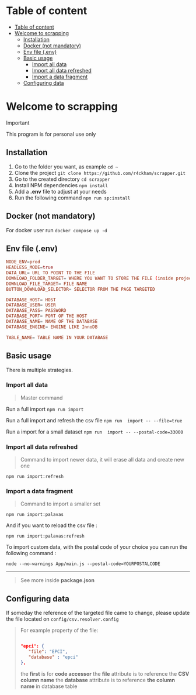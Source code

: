# Table of content
- [Table of content](#table-of-content)
- [Welcome to scrapping](#welcome-to-scrapping)
  - [Installation](#installation)
  - [Docker (not mandatory)](#docker-not-mandatory)
  - [Env file (.env)](#env-file-env)
  - [Basic usage](#basic-usage)
    - [Import all data](#import-all-data)
    - [Import all data refreshed](#import-all-data-refreshed)
    - [Import a data fragment](#import-a-data-fragment)
  - [Configuring data](#configuring-data)

# Welcome to scrapping

> [!IMPORTANT]
> This program is for personal use only

## Installation

1. Go to the folder you want, as example ```cd ~```
2. Clone the project ```git clone https://github.com/r4ckham/scrapper.git```
3. Go to the created directory ```cd scrapper```
4. Install NPM dependencies ```npm install```
5. Add a **.env** file to adjust at your needs
6. Run the following command ```npm run sp:install```

## Docker (not mandatory)

For docker user run ```docker compose up -d```

## Env file (.env)

```conf
NODE_ENV=prod
HEADLESS_MODE=true
DATA_URL= URL TO POINT TO THE FILE
DOWNLOAD_FOLDER_TARGET= WHERE YOU WANT TO STORE THE FILE (inside project)
DOWNLOAD_FILE_TARGET= FILE NAME
BUTTON_DOWNLOAD_SELECTOR= SELECTOR FROM THE PAGE TARGETED

DATABASE_HOST= HOST
DATABASE_USER= USER
DATABASE_PASS= PASSWORD
DATABASE_PORT= PORT OF THE HOST
DATABASE_NAME= NAME OF THE DATABASE
DATABASE_ENGINE= ENGINE LIKE InnoDB

TABLE_NAME= TABLE NAME IN YOUR DATABASE
```

## Basic usage

There is multiple strategies.

### Import all data
> Master command

Run a full import
```npm run import```

Run a full import and refresh the csv file
```npm run  import -- --file=true```

Run a import for a small dataset
```npm run  import -- --postal-code=33000```

### Import all data refreshed

> Command to import newer data, it will erase all data and create new one

```npm run import:refresh```

### Import a data fragment

> Command to import a smaller set

```npm run import:palavas```

And if you want to reload the csv file :

```npm run import:palavas:refresh```

To import custom data, with the postal code of your choice you can run the following command :

```node --no-warnings App/main.js --postal-code=YOURPOSTALCODE```

---

> See more inside **package.json**

## Configuring data

If someday the reference of the targeted file came to change,
please update the file located on ```config/csv.resolver.config```


> For example  property of the file:
> ```json
>
>"epci": {
>    "file": "EPCI",
>    "database" : "epci"
>},
>```
>the **first** is for **code accessor**
>the **file** attribute is to reference the **CSV column name**
>the **database** attribute is to reference **the column name** in database table